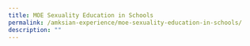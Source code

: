 ```yaml
---
title: MOE Sexuality Education in Schools
permalink: /amksian-experience/moe-sexuality-education-in-schools/
description: ""
---
```

